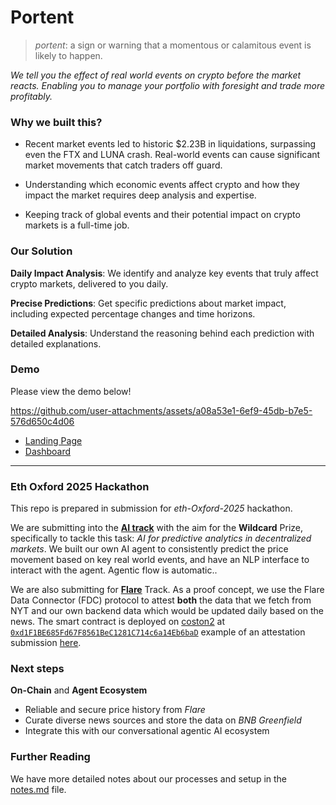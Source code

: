 # Portent

> _portent_: a sign or warning that a momentous or calamitous event is likely to happen.

_We tell you the effect of real world events on crypto before the market reacts. Enabling you to manage your portfolio with foresight and trade more profitably._

### Why we built this?

* Recent market events led to historic $2.23B in liquidations, surpassing even the FTX and LUNA crash. Real-world events can cause significant market movements that catch traders off guard.

* Understanding which economic events affect crypto and how they impact the market requires deep analysis and expertise.

* Keeping track of global events and their potential impact on crypto markets is a full-time job.

### Our Solution

**Daily Impact Analysis**: We identify and analyze key events that truly affect crypto markets, delivered to you daily.

**Precise Predictions**: Get specific predictions about market impact, including expected percentage changes and time horizons.

**Detailed Analysis**: Understand the reasoning behind each prediction with detailed explanations.

### Demo

Please view the demo below!

https://github.com/user-attachments/assets/a08a53e1-6ef9-45db-b7e5-576d650c4d06


* [Landing Page](https://preview--foresight-crypto-dashboard.lovable.app/)
* [Dashboard](https://preview--foresight-crypto-dashboard.lovable.app/dashboard)

---

### Eth Oxford 2025 Hackathon

This repo is prepared in submission for _eth-Oxford-2025_ hackathon.

We are submitting into the [**AI track**](https://dorahacks.io/hackathon/eth-oxford-2025/ai) with the aim for the **Wildcard** Prize, specifically to tackle this task: _AI for predictive analytics in decentralized markets_. We built our own AI agent to consistently predict the price movement based on key real world events, and have an NLP interface to interact with the agent. Agentic flow is automatic..

We are also submitting for [**Flare**](https://flare-network.notion.site/Flare-Hackathon-Guide-ETH-Oxford-17fd502e6fa6803ab4fefd325eb2395f) Track. As a proof concept, we use the Flare Data Connector (FDC) protocol to attest **both** the data that we fetch from NYT and our own backend data which would be updated daily based on the news. The smart contract is deployed on [coston2](https://coston2-explorer.flare.network/) at [`0xd1F1BE685Fd67F8561BeC1281C714c6a14Eb6baD`](https://coston2-explorer.flare.network/address/0xd1F1BE685Fd67F8561BeC1281C714c6a14Eb6baD#code) example of an attestation submission [here](https://coston2-systems-explorer.flare.rocks/voting-epoch/896247?tab=fdc). 


### Next steps

**On-Chain** and **Agent Ecosystem**
  - Reliable and secure price history from _Flare_
  - Curate diverse news sources and store the data on _BNB Greenfield_
  - Integrate this with our conversational agentic AI ecosystem

### Further Reading

We have more detailed notes about our processes and setup in the [notes.md](notes.md) file.
